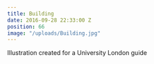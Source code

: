 ```yaml
---
title: Building
date: 2016-09-28 22:33:00 Z
position: 66
image: "/uploads/Building.jpg"
---
```


Illustration created for a University London guide